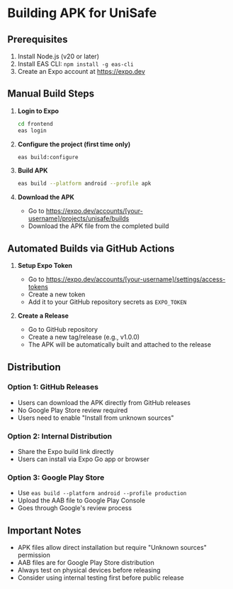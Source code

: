 # Building APK for UniSafe

## Prerequisites
1. Install Node.js (v20 or later)
2. Install EAS CLI: `npm install -g eas-cli`
3. Create an Expo account at https://expo.dev

## Manual Build Steps

1. **Login to Expo**
   ```bash
   cd frontend
   eas login
   ```

2. **Configure the project (first time only)**
   ```bash
   eas build:configure
   ```

3. **Build APK**
   ```bash
   eas build --platform android --profile apk
   ```

4. **Download the APK**
   - Go to https://expo.dev/accounts/[your-username]/projects/unisafe/builds
   - Download the APK file from the completed build

## Automated Builds via GitHub Actions

1. **Setup Expo Token**
   - Go to https://expo.dev/accounts/[your-username]/settings/access-tokens
   - Create a new token
   - Add it to your GitHub repository secrets as `EXPO_TOKEN`

2. **Create a Release**
   - Go to GitHub repository
   - Create a new tag/release (e.g., v1.0.0)
   - The APK will be automatically built and attached to the release

## Distribution

### Option 1: GitHub Releases
- Users can download the APK directly from GitHub releases
- No Google Play Store review required
- Users need to enable "Install from unknown sources"

### Option 2: Internal Distribution
- Share the Expo build link directly
- Users can install via Expo Go app or browser

### Option 3: Google Play Store
- Use `eas build --platform android --profile production`
- Upload the AAB file to Google Play Console
- Goes through Google's review process

## Important Notes

- APK files allow direct installation but require "Unknown sources" permission
- AAB files are for Google Play Store distribution
- Always test on physical devices before releasing
- Consider using internal testing first before public release